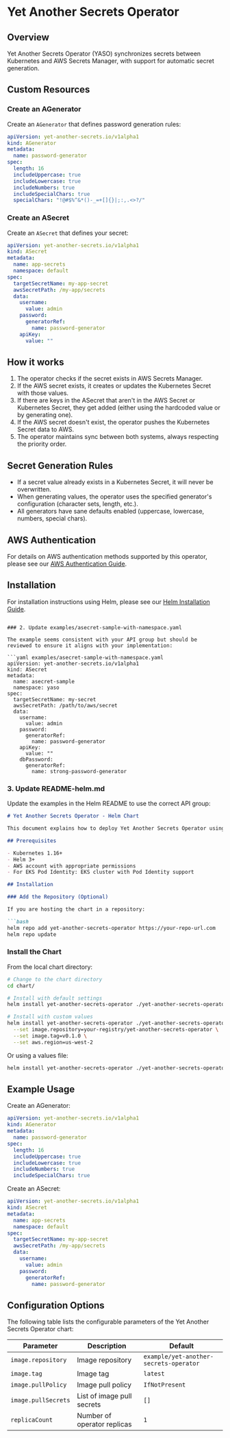 # Yet Another Secrets Operator

## Overview

Yet Another Secrets Operator (YASO) synchronizes secrets between Kubernetes and AWS Secrets Manager, with support for automatic secret generation.

## Custom Resources

### Create an AGenerator

Create an `AGenerator` that defines password generation rules:

```yaml
apiVersion: yet-another-secrets.io/v1alpha1
kind: AGenerator
metadata:
  name: password-generator
spec:
  length: 16
  includeUppercase: true
  includeLowercase: true
  includeNumbers: true
  includeSpecialChars: true
  specialChars: "!@#$%^&*()-_=+[]{}|;:,.<>?/"
```

### Create an ASecret

Create an `ASecret` that defines your secret:

```yaml
apiVersion: yet-another-secrets.io/v1alpha1
kind: ASecret
metadata:
  name: app-secrets
  namespace: default
spec:
  targetSecretName: my-app-secret
  awsSecretPath: /my-app/secrets
  data:
    username:
      value: admin
    password:
      generatorRef:
        name: password-generator
    apiKey:
      value: ""
```

## How it works

1. The operator checks if the secret exists in AWS Secrets Manager.
2. If the AWS secret exists, it creates or updates the Kubernetes Secret with those values.
3. If there are keys in the ASecret that aren't in the AWS Secret or Kubernetes Secret, they get added (either using the hardcoded value or by generating one).
4. If the AWS secret doesn't exist, the operator pushes the Kubernetes Secret data to AWS.
5. The operator maintains sync between both systems, always respecting the priority order.

## Secret Generation Rules

- If a secret value already exists in a Kubernetes Secret, it will never be overwritten.
- When generating values, the operator uses the specified generator's configuration (character sets, length, etc.).
- All generators have sane defaults enabled (uppercase, lowercase, numbers, special chars).

## AWS Authentication

For details on AWS authentication methods supported by this operator, please see our [AWS Authentication Guide](docs/aws-authentication.md).

## Installation

For installation instructions using Helm, please see our [Helm Installation Guide](README-helm.md).
```

### 2. Update examples/asecret-sample-with-namespace.yaml

The example seems consistent with your API group but should be reviewed to ensure it aligns with your implementation:

```yaml examples/asecret-sample-with-namespace.yaml
apiVersion: yet-another-secrets.io/v1alpha1
kind: ASecret
metadata:
  name: asecret-sample
  namespace: yaso
spec:
  targetSecretName: my-secret
  awsSecretPath: /path/to/aws/secret
  data:
    username:
      value: admin
    password:
      generatorRef:
        name: password-generator
    apiKey:
      value: ""
    dbPassword:
      generatorRef:
        name: strong-password-generator
```

### 3. Update README-helm.md

Update the examples in the Helm README to use the correct API group:

```markdown README-helm.md
# Yet Another Secrets Operator - Helm Chart

This document explains how to deploy Yet Another Secrets Operator using the Helm chart.

## Prerequisites

- Kubernetes 1.16+
- Helm 3+
- AWS account with appropriate permissions
- For EKS Pod Identity: EKS cluster with Pod Identity support

## Installation

### Add the Repository (Optional)

If you are hosting the chart in a repository:

```bash
helm repo add yet-another-secrets-operator https://your-repo-url.com
helm repo update
```

### Install the Chart

From the local chart directory:

```bash
# Change to the chart directory
cd chart/

# Install with default settings
helm install yet-another-secrets-operator ./yet-another-secrets-operator

# Install with custom values
helm install yet-another-secrets-operator ./yet-another-secrets-operator \
  --set image.repository=your-registry/yet-another-secrets-operator \
  --set image.tag=v0.1.0 \
  --set aws.region=us-west-2
```

Or using a values file:

```bash
helm install yet-another-secrets-operator ./yet-another-secrets-operator -f values.yaml
```

## Example Usage

Create an AGenerator:

```yaml
apiVersion: yet-another-secrets.io/v1alpha1
kind: AGenerator
metadata:
  name: password-generator
spec:
  length: 16
  includeUppercase: true
  includeLowercase: true
  includeNumbers: true
  includeSpecialChars: true
```

Create an ASecret:

```yaml
apiVersion: yet-another-secrets.io/v1alpha1
kind: ASecret
metadata:
  name: app-secrets
  namespace: default
spec:
  targetSecretName: my-app-secret
  awsSecretPath: /my-app/secrets
  data:
    username:
      value: admin
    password:
      generatorRef:
        name: password-generator
```

## Configuration Options

The following table lists the configurable parameters of the Yet Another Secrets Operator chart:

| Parameter | Description | Default |
|-----------|-------------|---------|
| `image.repository` | Image repository | `example/yet-another-secrets-operator` |
| `image.tag` | Image tag | `latest` |
| `image.pullPolicy` | Image pull policy | `IfNotPresent` |
| `image.pullSecrets` | List of image pull secrets | `[]` |
| `replicaCount` | Number of operator replicas | `1` |
